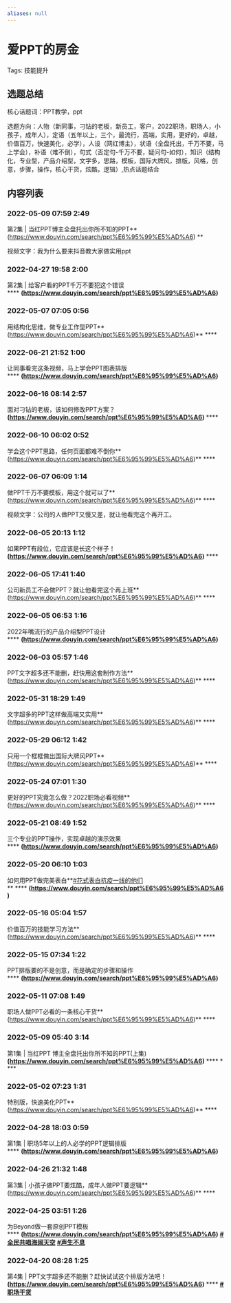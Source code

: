 ```yaml
---
aliases: null
---
```

# 爱PPT的房金

Tags: 技能提升

## 选题总结

核心话题词：PPT教学，ppt

选题方向：人物（新同事，刁钻的老板，新员工，客户，2022职场，职场人，小孩子，成年人），定语（五年以上，三个，最流行，高端，实用，更好的，卓越，价值百万，快速美化，必学），人设（网红博主），状语（全盘托出，千万不要，马上学会），补语（难不倒），句式（否定句-千万不要，疑问句-如何），知识（结构化，专业型，产品介绍型，文字多，思路，模板，国际大牌风，排版，风格，创意，步骤，操作，核心干货，炫酷，逻辑）,热点话题结合

## 内容列表

### 2022-05-09 07:59 2:49

第2集 | 当红PPT博主全盘托出你所不知的PPT**(https://www.douyin.com/search/ppt%E6%95%99%E5%AD%A6)    **

视频文字：我为什么要来抖音教大家做实用ppt

### 2022-04-27 19:58  2:00

第2集 | 给客户看的PPT千万不要犯这个错误**** **(https://www.douyin.com/search/ppt%E6%95%99%E5%AD%A6)**

### 2022-05-07 07:05 0:56

用结构化思维，做专业工作型PPT**(https://www.douyin.com/search/ppt%E6%95%99%E5%AD%A6)** ****

### 2022-06-21 21:52 1:00

让同事看完这条视频，马上学会PPT图表排版**** **(https://www.douyin.com/search/ppt%E6%95%99%E5%AD%A6)**

### 2022-06-16 08:14  2:57

面对刁钻的老板，该如何修改PPT方案？**(https://www.douyin.com/search/ppt%E6%95%99%E5%AD%A6)** ****

### 2022-06-10 06:02 0:52

学会这个PPT思路，任何页面都难不倒你**(https://www.douyin.com/search/ppt%E6%95%99%E5%AD%A6)** **** 

### 2022-06-07 06:09 1:14

做PPT千万不要模板，用这个就可以了**(https://www.douyin.com/search/ppt%E6%95%99%E5%AD%A6)** ****

视频文字：公司的人做PPT又慢又差，就让他看完这个再开工。

### 2022-06-05 20:13 1:12

如果PPT有段位，它应该是长这个样子！**(https://www.douyin.com/search/ppt%E6%95%99%E5%AD%A6)** ****

### 2022-06-05 17:41 1:40

公司新员工不会做PPT？就让他看完这个再上班**(https://www.douyin.com/search/ppt%E6%95%99%E5%AD%A6)** ****

### 2022-06-05 06:53 1:16

2022年嘴流行的产品介绍型PPT设计**** **(https://www.douyin.com/search/ppt%E6%95%99%E5%AD%A6)**

### 2022-06-03 05:57 1:46

PPT文字超多还不能删，赶快用这套制作方法**(https://www.douyin.com/search/ppt%E6%95%99%E5%AD%A6)** ****

### 2022-05-31 18:29 1:49

文字超多的PPT这样做高端又实用**(https://www.douyin.com/search/ppt%E6%95%99%E5%AD%A6)** ****

### 2022-05-29 06:12 1:42

只用一个框框做出国际大牌风PPT**(https://www.douyin.com/search/ppt%E6%95%99%E5%AD%A6)** ****

### 2022-05-24 07:01 1:30

更好的PPT究竟怎么做？2022职场必看视频**(https://www.douyin.com/search/ppt%E6%95%99%E5%AD%A6)** ****

### 2022-05-21 08:49 1:52

三个专业的PPT操作，实现卓越的演示效果**** **(https://www.douyin.com/search/ppt%E6%95%99%E5%AD%A6)**

### 2022-05-20 06:10 1:03

如何用PPT做完美表白**[#花式表白抗疫一线的他们](https://www.douyin.com/search/%E8%8A%B1%E5%BC%8F%E8%A1%A8%E7%99%BD%E6%8A%97%E7%96%AB%E4%B8%80%E7%BA%BF%E7%9A%84%E4%BB%96%E4%BB%AC)** **** **(https://www.douyin.com/search/ppt%E6%95%99%E5%AD%A6)**

### 2022-05-16 05:04 1:57

价值百万的技能学习方法**(https://www.douyin.com/search/ppt%E6%95%99%E5%AD%A6)** ****

### 2022-05-15 07:34 1:22

PPT排版要的不是创意，而是确定的步骤和操作**** **(https://www.douyin.com/search/ppt%E6%95%99%E5%AD%A6)**

### 2022-05-11 07:08 1:49

职场人做PPT必看的一条核心干货**(https://www.douyin.com/search/ppt%E6%95%99%E5%AD%A6)** ****

### 2022-05-09 05:40 3:14

第1集 | 当红PPT 博主全盘托出你所不知的PPT(上集)**(https://www.douyin.com/search/ppt%E6%95%99%E5%AD%A6)** **** ****

### 2022-05-02 07:23 1:31

特别版，快速美化PPT**(https://www.douyin.com/search/ppt%E6%95%99%E5%AD%A6)** ****

### 2022-04-28 18:03 0:59

第1集 | 职场5年以上的人必学的PPT逻辑排版**** **(https://www.douyin.com/search/ppt%E6%95%99%E5%AD%A6)**

### 2022-04-26 21:32 1:48

第3集 | 小孩子做PPT要炫酷，成年人做PPT要逻辑**(https://www.douyin.com/search/ppt%E6%95%99%E5%AD%A6)** ****

### 2022-04-25 03:51 1:26

为Beyond做一套原创PPT模板**** **(https://www.douyin.com/search/ppt%E6%95%99%E5%AD%A6)** **[#全民共唱海阔天空](https://www.douyin.com/search/%E5%85%A8%E6%B0%91%E5%85%B1%E5%94%B1%E6%B5%B7%E9%98%94%E5%A4%A9%E7%A9%BA)** **[#声生不息](https://www.douyin.com/search/%E5%A3%B0%E7%94%9F%E4%B8%8D%E6%81%AF)**

### 2022-04-20 08:28 1:25

第4集 | PPT文字超多还不能删？赶快试试这个排版方法吧！**(https://www.douyin.com/search/ppt%E6%95%99%E5%AD%A6)** **** **[#职场干货](https://www.douyin.com/search/%E8%81%8C%E5%9C%BA%E5%B9%B2%E8%B4%A7)**